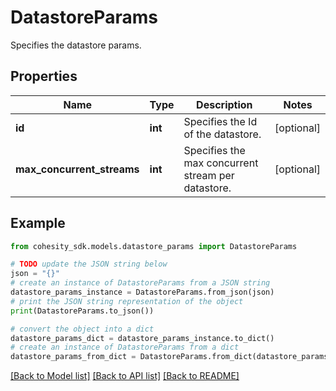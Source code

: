 # DatastoreParams

Specifies the datastore params.

## Properties

Name | Type | Description | Notes
------------ | ------------- | ------------- | -------------
**id** | **int** | Specifies the Id of the datastore. | [optional] 
**max_concurrent_streams** | **int** | Specifies the max concurrent stream per datastore. | [optional] 

## Example

```python
from cohesity_sdk.models.datastore_params import DatastoreParams

# TODO update the JSON string below
json = "{}"
# create an instance of DatastoreParams from a JSON string
datastore_params_instance = DatastoreParams.from_json(json)
# print the JSON string representation of the object
print(DatastoreParams.to_json())

# convert the object into a dict
datastore_params_dict = datastore_params_instance.to_dict()
# create an instance of DatastoreParams from a dict
datastore_params_from_dict = DatastoreParams.from_dict(datastore_params_dict)
```
[[Back to Model list]](../README.md#documentation-for-models) [[Back to API list]](../README.md#documentation-for-api-endpoints) [[Back to README]](../README.md)


